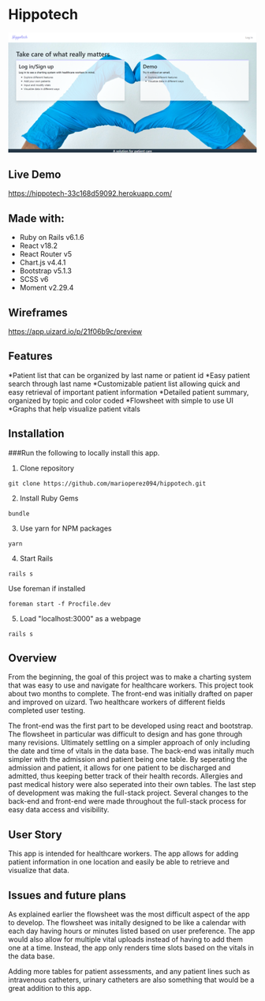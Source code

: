 # Hippotech

![Screenshot of hippotech landing page](/app/assets/images/Hippotech%20Screenshot.PNG)

## Live Demo
https://hippotech-33c168d59092.herokuapp.com/

## Made with: 
* Ruby on Rails v6.1.6
* React v18.2
* React Router v5
* Chart.js v4.4.1
* Bootstrap v5.1.3
* SCSS v6
* Moment v2.29.4

## Wireframes
https://app.uizard.io/p/21f06b9c/preview

## Features
*Patient list that can be organized by last name or patient id
*Easy patient search through last name
*Customizable patient list allowing quick and easy retrieval of important patient information
*Detailed patient summary, organized by topic and color coded
*Flowsheet with simple to use UI
*Graphs that help visualize patient vitals

## Installation

###Run the following to locally install this app.

1. Clone repository 

```
git clone https://github.com/marioperez094/hippotech.git
```

2. Install Ruby Gems

```
bundle
```


3. Use yarn for NPM packages

```
yarn
```

4. Start Rails

```
rails s
```

Use foreman if installed

```
foreman start -f Procfile.dev
```

5. Load "localhost:3000" as a webpage

```
rails s
```

## Overview
From the beginning, the goal of this project was to make a charting system that was easy to use and navigate for healthcare workers. This project took about two months to complete. The front-end was initially drafted on paper and improved on uizard. Two healthcare workers of different fields completed user testing. 

The front-end was the first part to be developed using react and bootstrap. The flowsheet in particular was difficult to design and has gone through many revisions. Ultimately settling on a simpler approach of only including the date and time of vitals in the data base. The back-end was initally much simpler with the admission and patient being one table. By seperating the admission and patient, it allows for one patient to be discharged and admitted, thus keeping better track of their health records. Allergies and past medical history were also seperated into their own tables. The last step of development was making the full-stack project. Several changes to the back-end and front-end were made throughout the full-stack process for easy data access and visibility. 

## User Story
This app is intended for healthcare workers. The app allows for adding patient information in one location and easily be able to retrieve and visualize that data.

## Issues and future plans
As explained earlier the flowsheet was the most difficult aspect of the app to develop. The flowsheet was initally designed to be like a calendar with each day having hours or minutes listed based on user preference. The app would also allow for multiple vital uploads instead of having to add them one at a time. Instead, the app only renders time slots based on the vitals in the data base. 

Adding more tables for patient assessments, and any patient lines such as intravenous catheters, urinary catheters are also something that would be a great addition to this app. 